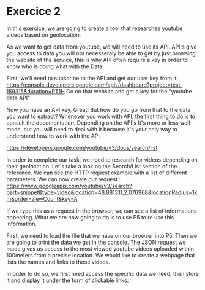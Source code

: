 Exercice 2
==========

In this exercice, we are going to create a tool that researches youtube videos based on geolocation.

As we want to get data from youtube, we will need to use its API. API's give you access to data you will not necesseraly be able to get by just browsing the website of the service, this is why API often require a key in order to know who is doing what with the Data.

First, we'll need to subscribe to the API and get our user key from it:
https://console.developers.google.com/apis/dashboard?project=test-159315&duration=PT1H
Go on that website and get a key for the "youtube data API"

Now you have an API key, Great! But how do you go from that to the data you want to extract? 
Whenever you work with API, the first thing to do is to consult the documentation. Depending on the API's It's more or less well made, but you will need to deal with it because it's your only way to understand how to work with the API.

https://developers.google.com/youtube/v3/docs/search/list

In order to complete our task, we need to research for videos depending on their geolocation. 
Let's take a look on the Search/List section of the reference. 
We can see the HTTP request example with a list of different parameters. We can now create our request : 
https://www.googleapis.com/youtube/v3/search?part=snippet&type=video&location=48.881311,2.076968&locationRadius=1km&order=viewCount&key=A

If we type this as a request in the browser, we can see a list of informations appearing. 
What we are now going to do is to use P5 to re use this information.

First, we need to load the file that we have on our browser into P5.
Then we are going to print the data we get in the console.
The JSON request we made gives us access to the most viewed youtube videos uploaded within 100meters from a precise location. We would like to create a webpage that lists the names and links to those videos.

In order to do so, we first need access the specific data we need, then store it and display it under the form of clickable links.
